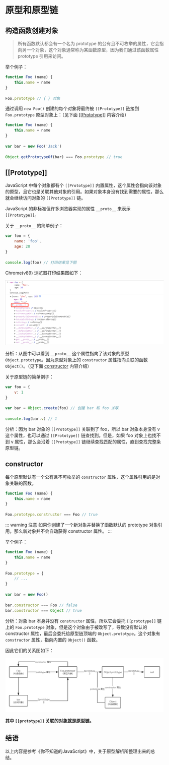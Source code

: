 # 原型和原型链

## 构造函数创建对象

> 所有函数默认都会有一个名为 prototype 的公有且不可枚举的属性，它会指向另一个对象，这个对象通常称为某函数原型，因为我们通过该函数属性 prototype 引用来访问。

举个例子：
```js
function Foo (name) {
    this.name = name
}

Foo.prototype // { } 对象
```

通过调用 `new Foo()` 创建的每个对象将最终被 `[[Prototype]]` 链接到 `Foo.prototype` 原型对象上：（见下面 [\[\[Prototype\]\]](#prototype) 内容介绍）
```js
function Foo (name) {
    this.name = name
}

var bar = new Foo('Jack')

Object.getPrototypeOf(bar) === Foo.prototype // true
```

## [[Prototype]]

JavaScript 中每个对象都有个 `[[Prototype]]` 内置属性，这个属性会指向该对象的原型，且它也是关联其他对象的引用。如果对象本身没有找到需要的属性，那么就会继续访问对象的 `[[Prototype]]` 链。

JavaScript 的非标准但许多浏览器实现的属性 `__proto__` 来表示 `[[Prototype]]`。

关于 `__proto__` 的简单例子：
```js
var foo = {
    name: 'foo',
    age: 20
}

console.log(foo) // 打印结果见下图
```

Chrome(v89) 浏览器打印结果图如下：

![JS原型](../../assets/js_advanced/prototype_2.png)

分析：从图中可以看到 `__proto__` 这个属性指向了该对象的原型 `Object.prototype`。因为原型对象上的 `constructor` 属性指向关联的函数 `Object()`。（见下面 [constructor](#constructor) 内容介绍）

关于原型链的简单例子：
```js
var foo = {
    v: 1
}

var bar = Object.create(foo) // 创建 bar 和 foo 关联

console.log(bar.v) // 1
```

分析：因为 bar 对象的 `[[Prototype]]` 关联到了 foo，所以 bar 对象本身没有 v 这个属性，也可以通过 `[[Prototype]]` 链查找到。但是，如果 foo 对象上也找不到 v 属性，那么会沿着 `[[Prototype]]` 链继续查找匹配的属性，直到查找完整条原型链。

## constructor

每个原型默认有一个公有且不可枚举的 `constructor` 属性，这个属性引用的是对象关联的函数。
```js
function Foo (name) {
    this.name = name
}

Foo.prototype.constructor === Foo // true
```

::: warning 注意
如果你创建了一个新对象并替换了函数默认的 prototype 对象引用，那么新对象并不会自动获得 constructor 属性。
:::

举个例子：
```js
function Foo (name) {
    this.name = name
}

Foo.prototype = {
    // ...
}

var bar = new Foo()

bar.constructor === Foo // false
bar.constructor === Object // true
```

分析：对象 bar 本身并没有 `constructor` 属性，所以它会委托 `[[prototype]]` 链上的 `Foo.prototype` 对象，但是这个对象由于被改写了，导致没有默认的 constructor 属性，最后会委托给原型链顶端的 `Object.prototype`。这个对象有 `constructor` 属性，指向内置的 `Object()` 函数。

因此它们的关系图如下：

![JS原型](../../assets/js_advanced/prototype_1.png)

**其中 `[[prototype]]` 关联的对象就是原型链。**
## 结语

以上内容是参考《你不知道的JavaScript》中，关于原型解析所整理出来的总结。